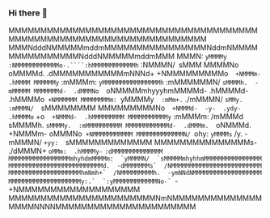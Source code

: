 ### Hi there 👋
MMMMMMMMMMMMMMMMMMMMMMMMMMMMMMMMMMMMMMMMMMMMMMMMMMMMMMMMMMMMMMMMMMMMMM
MMMNdddNMMMMMmddmMMMMMMMMMMMMMMMMNddmNMMMMMMMMMMMMMMMNdddNMMMMMmddmMMM
MMMN:  `yMMMMy` `:NMMMMMMMMMMMMo-.````:hMMMMMMMMMMMMh`  :NMMMN/` `sMMM
MMMMNo   oMMMMd.  .dMMMMMMMMMMMmNNNd+   +NMMMMMMMMMo`  +NMMMm-  .hMMMM
MMMMMMy`  :mMMMm:  `yMMMMMMMMMMMMMMMMh`  :mMMMMMMN/  `sMMMMh.  -mMMMMM
MMMMMMMd-  .dMMMNo  `oNMMMMmhyyyhmMMMMd-  .hMMMMd-  .hMMMMo`  +NMMMMMM
MMMMMMMMm:  `yMMMMy`  :mMm+.`    ./mMMMN/  `sMMy.  :mMMMN/  `sMMMMMMMM
MMMMMMMMMNo`  +NMMMd-  -y-  .ydy-  .hMMMMo`  +o`  +NMMMd-  .hMMMMMMMMM
MMMMMMMMMMMy`  :mMMMm:     /mMMMd`  `sMMMMh.    `sMMMMy.  :mMMMMMMMMMM
MMMMMMMMMMMMd-  .dMMMm.  `oNMMMd.     +NMMMm-   oMMMNo`  +NMMMMMMMMMMM
MMMMMMMMMMMMMN/  `ohy:  `yMMMMs`  /y.  -mMMMN/  `+yy:  `sMMMMMMMMMMMMM
MMMMMMMMMMMMMMMs-`   `./dMMMN+  `oMMm:  .hMMMMy-`   ``:dMMMMMMMMMMMMMM
MMMMMMMMMMMMMMMMMmhyhdmMMMMm:  `yMMMMN/  `sMMMMMmhyhhmMMMMMMMMMMMMMMMM
MMMMMMMMMMMMMMMMMMMMMMMMMMd.  -dMMMMMMMs`  /NMMMMMMMMMMMMMMMMMMMMMMMMM
MMMMMMMMMMMMMMMMMMMMhmNmh+`  /NMMMMMMMMMh.  -ymNNdNMMMMMMMMMMMMMMMMMMM
MMMMMMMMMMMMMMMMMMMMy:.`  `:yMMMMMMMMMMMMNo-` ``-+NMMMMMMMMMMMMMMMMMMM
MMMMMMMMMMMMMMMMMMMMMMMNmNMMMMMMMMMMMMMMMMMMNNNNMMMMMMMMMMMMMMMMMMMMMM
<!--
**Wminh100101/Wminh100101** is a ✨ _special_ ✨ repository because its `README.md` (this file) appears on your GitHub profile.

Here are some ideas to get you started:

- 🔭 I’m currently working on ...
- 🌱 I’m currently learning ...
- 👯 I’m looking to collaborate on ...
- 🤔 I’m looking for help with ...
- 💬 Ask me about ...
- 📫 How to reach me: ...
- 😄 Pronouns: ...
- ⚡ Fun fact: ...
-->
